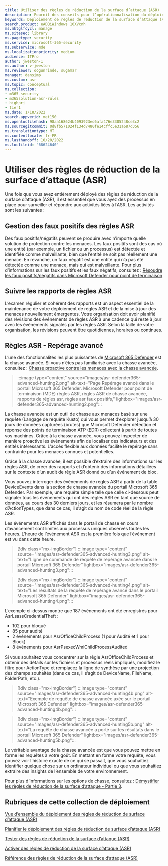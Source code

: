 ```yaml
---
title: Utiliser des règles de réduction de la surface d’attaque (ASR)
description: Fournit des conseils pour l’opérationnalisation du déploiement de vos règles de réduction de la surface d’attaque.
keywords: Déploiement de règles de réduction de la surface d’attaque (ASR), Microsoft ASR, gérer les règles ASR defender, surveiller les règles asr, chasse avancée des règles asr, rapport de règles ASR, règles asr faux positifs, configurer asr, système de prévention des intrusions de l’hôte, règles de protection, règles anti-exploitation, règles d’exploitation, règles de prévention des infections, Microsoft Defender pour point de terminaison, configurer des règles ASR
search.product: eADQiWindows 10XVcnh
ms.mktglfcycl: manage
ms.sitesec: library
ms.pagetype: security
ms.service: microsoft-365-security
ms.subservice: mde
ms.localizationpriority: medium
audience: ITPro
author: jweston-1
ms.author: v-jweston
ms.reviewer: oogunrinde, sugamar
manager: dansimp
ms.custom: asr
ms.topic: conceptual
ms.collection:
- m365-security
- m365solution-asr-rules
- highpri
- tier1
ms.date: 1/18/2022
search.appverid: met150
ms.openlocfilehash: 98aa168624b4093923ed6afa476e3385248ce3c2
ms.sourcegitcommit: 0d8fb571024f134d7480fe14cffc5e31a687d356
ms.translationtype: MT
ms.contentlocale: fr-FR
ms.lasthandoff: 10/20/2022
ms.locfileid: "68624640"
---
```

# <a name="operationalize-attack-surface-reduction-asr-rules"></a>Utiliser des règles de réduction de la surface d’attaque (ASR)

Une fois que vous avez entièrement déployé des règles de réduction de la surface d’attaque (ASR), il est essentiel que vous ayez des processus en place pour surveiller et répondre aux activités liées à l’ASR. Les activités sont les suivantes : 

## <a name="managing-asr-rules-false-positives"></a>Gestion des faux positifs des règles ASR

Des faux positifs/négatifs peuvent se produire avec n’importe quelle solution de protection contre les menaces. Les faux positifs sont des cas où une entité (par exemple, un fichier ou un processus) est détectée et identifiée comme malveillante, bien que l’entité ne soit pas réellement une menace. En revanche, un faux négatif est une entité qui n’a pas été détectée comme une menace, mais qui est malveillante. Pour plus d’informations sur les faux positifs et les faux négatifs, consultez : [Résoudre les faux positifs/négatifs dans Microsoft Defender pour point de terminaison](defender-endpoint-false-positives-negatives.md)

## <a name="keeping-up-with-asr-rules-reports"></a>Suivre les rapports de règles ASR

L’examen régulier et cohérent des rapports est un aspect essentiel de la maintenance de votre déploiement de règles ASR et de la mise à jour des menaces nouvellement émergentes. Votre organisation doit avoir planifié des révisions des événements de règles ASR à une cadence qui reste à jour avec les événements signalés par les règles ASR. Selon la taille de votre organisation, les révisions peuvent être quotidiennes, horaires ou continues.

## <a name="asr-rules-advanced-hunting"></a>Règles ASR - Repérage avancé

L’une des fonctionnalités les plus puissantes de [Microsoft 365 Defender](https://security.microsoft.com) est la chasse avancée. Si vous n’êtes pas familiarisé avec la chasse avancée, consultez : [Chasse proactive contre les menaces avec la chasse avancée](/windows/security/threat-protection/microsoft-defender-atp/advanced-hunting-overview).

> :::image type="content" source="images/asr-defender365-advanced-hunting2.png" alt-text="Page Repérage avancé dans le portail Microsoft 365 Defender. Microsoft Defender pour point de terminaison (MDE) règles ASR, règles ASR de chasse avancée, rapports de règles asr, règles asr faux positifs," lightbox="images/asr-defender365-advanced-hunting2.png":::

La chasse avancée est un outil de chasse aux menaces basé sur une requête (Langage de requête Kusto) qui vous permet d’explorer jusqu’à 30 jours de données capturées (brutes) que Microsoft Defender détection et réponse des points de terminaison ATP (EDR) collectent à partir de toutes vos machines. Grâce à la chasse avancée, vous pouvez inspecter de manière proactive les événements afin de localiser des indicateurs et des entités intéressants. L’accès flexible aux données facilite le repérage sans contrainte pour les menaces connues et potentielles.

Grâce à la chasse avancée, il est possible d’extraire des informations sur les règles ASR, de créer des rapports et d’obtenir des informations détaillées sur le contexte d’un audit de règle ASR donné ou d’un événement de bloc.

 Vous pouvez interroger des événements de règles ASR à partir de la table DeviceEvents dans la section de chasse avancée du portail Microsoft 365 Defender. Par exemple, une requête simple telle que celle ci-dessous peut signaler tous les événements qui ont des règles ASR en tant que source de données, au cours des 30 derniers jours, et les résumera par le nombre d’ActionTypes, que dans ce cas, il s’agit du nom de code réel de la règle ASR.

Les événements ASR affichés dans le portail de chasse en cours d’avancement sont limités aux processus uniques observés toutes les heures. L’heure de l’événement ASR est la première fois que l’événement est vu dans cette heure.

> [!div class="mx-imgBorder"]
> :::image type="content" source="images/asr-defender365-advanced-hunting3.png" alt-text="Ligne de commande de requête de repérage avancée dans le portail Microsoft 365 Defender" lightbox="images/asr-defender365-advanced-hunting3.png":::

> [!div class="mx-imgBorder"]
> :::image type="content" source="images/asr-defender365-advanced-hunting4.png" alt-text="Les résultats de la requête de repérage avancé dans le portail Microsoft 365 Defender" lightbox="images/asr-defender365-advanced-hunting4.png":::

L’exemple ci-dessus montre que 187 événements ont été enregistrés pour AsrLsassCredentialTheft :

- 102 pour bloqué
- 85 pour audité
- 2 événements pour AsrOfficeChildProcess (1 pour Audité et 1 pour Block)
- 8 événements pour AsrPsexecWmiChildProcessAudited

Si vous souhaitez vous concentrer sur la règle AsrOfficeChildProcess et obtenir des détails sur les fichiers et processus réels impliqués, modifiez le filtre pour ActionType et remplacez la ligne de synthèse par une projection des champs souhaités (dans ce cas, il s’agit de DeviceName, FileName, FolderPath, etc.).

> [!div class="mx-imgBorder"]
> :::image type="content" source="images/asr-defender365-advanced-hunting4b.png" alt-text="Exemple de requête de chasse avancée axée sur le portail Microsoft 365 Defender" lightbox="images/asr-defender365-advanced-hunting4b.png":::

> [!div class="mx-imgBorder"]
> :::image type="content" source="images/asr-defender365-advanced-hunting5b.png" alt-text="La requête de chasse avancée a porté sur les résultats dans le portail Microsoft 365 Defender" lightbox="images/asr-defender365-advanced-hunting5b.png":::

Le véritable avantage de la chasse avancée est que vous pouvez mettre en forme les requêtes à votre goût. En mettant en forme votre requête, vous pouvez voir l’histoire exacte de ce qui se passait, que vous souhaitiez identifier quelque chose sur un ordinateur individuel ou que vous souhaitiez extraire des insights de l’ensemble de votre environnement.

Pour plus d’informations sur les options de chasse, consultez : [Démystifier les règles de réduction de la surface d’attaque - Partie 3](https://techcommunity.microsoft.com/t5/microsoft-defender-for-endpoint/demystifying-attack-surface-reduction-rules-part-3/ba-p/1360968).

## <a name="topics-in-this-deployment-collection"></a>Rubriques de cette collection de déploiement

[Vue d’ensemble du déploiement des règles de réduction de surface d’attaque (ASR)](attack-surface-reduction-rules-deployment.md)

[Planifier le déploiement des règles de réduction de surface d’attaque (ASR)](attack-surface-reduction-rules-deployment-plan.md)

[Tester des règles de réduction de la surface d’attaque (ASR)](attack-surface-reduction-rules-deployment-test.md)

[Activer des règles de réduction de la surface d’attaque (ASR)](attack-surface-reduction-rules-deployment-implement.md)

[Référence des règles de réduction de la surface d’attaque (ASR)](attack-surface-reduction-rules-reference.md)
